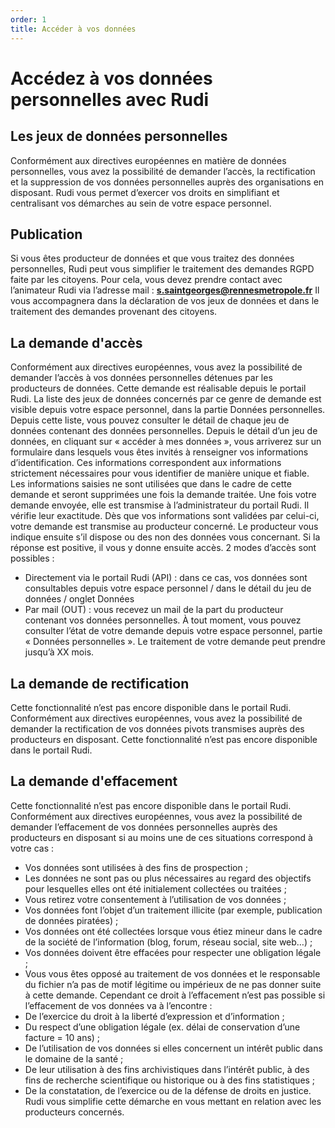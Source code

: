 ```yaml
---
order: 1
title: Accéder à vos données
---
```


# Accédez à vos données personnelles avec Rudi

## Les jeux de données personnelles
Conformément aux directives européennes en matière de données personnelles, vous avez la possibilité de demander l’accès, la rectification et la suppression de vos données personnelles auprès des organisations en disposant.
Rudi vous permet d’exercer vos droits en simplifiant et centralisant vos démarches au sein de votre espace personnel.

## Publication
Si vous êtes producteur de données et que vous traitez des données personnelles, Rudi peut vous simplifier le traitement des demandes RGPD faite par les citoyens.
Pour cela, vous devez prendre contact avec l’animateur Rudi via l’adresse mail : **s.saintgeorges@rennesmetropole.fr**
Il vous accompagnera dans la déclaration de vos jeux de données et dans le traitement des demandes provenant des citoyens.

## La demande d'accès
Conformément aux directives européennes, vous avez la possibilité de demander l’accès à vos données personnelles détenues par les producteurs de données. Cette demande est réalisable depuis le portail Rudi.
La liste des jeux de données concernés par ce genre de demande est visible depuis votre espace personnel, dans la partie Données personnelles.
Depuis cette liste, vous pouvez consulter le détail de chaque jeu de données contenant des données personnelles.
Depuis le détail d’un jeu de données, en cliquant sur « accéder à mes données », vous arriverez sur un formulaire dans lesquels vous êtes invités à renseigner vos informations d’identification.
Ces informations correspondent aux informations strictement nécessaires pour vous identifier de manière unique et fiable. Les informations saisies ne sont utilisées que dans le cadre de cette demande et seront supprimées une fois la demande traitée.
Une fois votre demande envoyée, elle est transmise à l’administrateur du portail Rudi. Il vérifie leur exactitude. Dès que vos informations sont validées par celui-ci, votre demande est transmise au producteur concerné. Le producteur vous indique ensuite s’il dispose ou des non des données vous concernant. Si la réponse est positive, il vous y donne ensuite accès. 2 modes d’accès sont possibles :
* Directement via le portail Rudi (API) : dans ce cas, vos données sont consultables depuis votre espace personnel / dans le détail du jeu de données / onglet Données
* Par mail (OUT) : vous recevez un mail de la part du producteur contenant vos données personnelles.
À tout moment, vous pouvez consulter l’état de votre demande depuis votre espace personnel, partie « Données personnelles ».
Le traitement de votre demande peut prendre jusqu’à XX mois.

## La demande de rectification
Cette fonctionnalité n’est pas encore disponible dans le portail Rudi.
Conformément aux directives européennes, vous avez la possibilité de demander la rectification de vos données pivots transmises auprès des producteurs en disposant.
Cette fonctionnalité n’est pas encore disponible dans le portail Rudi.

## La demande d'effacement
Cette fonctionnalité n’est pas encore disponible dans le portail Rudi.
Conformément aux directives européennes, vous avez la possibilité de demander l’effacement de vos données personnelles auprès des producteurs en disposant si au moins une de ces situations correspond à votre cas :

* Vos données sont utilisées à des fins de prospection ;
* Les données ne sont pas ou plus nécessaires au regard des objectifs pour lesquelles elles ont été initialement collectées ou traitées ;
* Vous retirez votre consentement à l’utilisation de vos données ;
* Vos données font l’objet d’un traitement illicite (par exemple, publication de données piratées) ;
* Vos données ont été collectées lorsque vous étiez mineur dans le cadre de la société de l’information (blog, forum, réseau social, site web…) ;
* Vos données doivent être effacées pour respecter une obligation légale ;
* Vous vous êtes opposé au traitement de vos données et le responsable du fichier n’a pas de motif légitime ou impérieux de ne pas donner suite à cette demande.
Cependant ce droit à l’effacement n’est pas possible si l’effacement de vos données va à l’encontre :
* De l’exercice du droit à la liberté d’expression et d’information ;
* Du respect d’une obligation légale (ex. délai de conservation d’une facture = 10 ans) ;
* De l’utilisation de vos données si elles concernent un intérêt public dans le domaine de la santé ;
* De leur utilisation à des fins archivistiques dans l’intérêt public, à des fins de recherche scientifique ou historique ou à des fins statistiques ;
* De la constatation, de l’exercice ou de la défense de droits en justice.
Rudi vous simplifie cette démarche en vous mettant en relation avec les producteurs concernés. 
